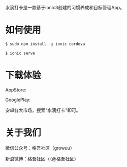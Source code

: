 水滴打卡是一款基于ionic3创建的习惯养成和目标管理App。


# 如何使用

```bash
$ sudo npm install -g ionic cordova
```

```bash
$ ionic serve
```

# 下载体验

 AppStore:

 GooglePlay:

 安卓各大市场，搜索"水滴打卡"即可。

# 关于我们

微信公众号：格吾社区（growuu）

新浪微博：格吾社区（（@格吾社区）



